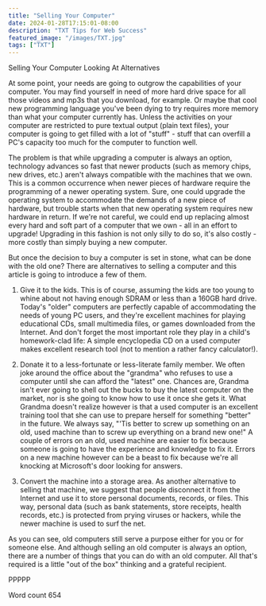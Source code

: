 ```yaml
---
title: "Selling Your Computer"
date: 2024-01-28T17:15:01-08:00
description: "TXT Tips for Web Success"
featured_image: "/images/TXT.jpg"
tags: ["TXT"]
---
```


Selling Your Computer
Looking At Alternatives

At some point, your needs are going to outgrow the capabilities of your computer. You may find yourself in need of more hard drive space for all those videos and mp3s that you download, for example. Or maybe that cool new programming language you've been dying to try requires more memory than what your computer currently has. Unless the activities on your computer are restricted to pure textual output (plain text files), your computer is going to get filled with a lot of "stuff" - stuff that can overfill a PC's capacity too much for the computer to function well.

The problem is that while upgrading a computer is always an option, technology advances so fast that newer products (such as memory chips, new drives, etc.) aren't always compatible with the machines that we own. This is a common occurrence when newer pieces of hardware require the programming of a newer operating system. Sure, one could upgrade the operating system to accommodate the demands of a new piece of hardware, but trouble starts when that new operating system requires new hardware in return. If we're not careful, we could end up replacing almost every hard and soft part of a computer that we own - all in an effort to upgrade! Upgrading in this fashion is not only silly to do so, it's also costly - more costly than simply buying a new computer. 

But once the decision to buy a computer is set in stone, what can be done with the old one? There are alternatives to selling a computer and this article is going to introduce a few of them.

1. Give it to the kids. This is of course, assuming the kids are too young to whine about not having enough SDRAM or less than a 160GB hard drive. Today's "older" computers are perfectly capable of accommodating the needs of young PC users, and they're excellent machines for playing educational CDs, small multimedia files, or games downloaded from the Internet. And don't forget the most important role they play in a child's homework-clad life: A simple encyclopedia CD on a used computer makes excellent research tool (not to mention a rather fancy calculator!). 

2. Donate it to a less-fortunate or less-literate family member. We often joke around the office about the "grandma" who refuses to use a computer until she can afford the "latest" one. Chances are, Grandma isn't ever going to shell out the bucks to buy the latest computer on the market, nor is she going to know how to use it once she gets it. What Grandma doesn't realize however is that a used computer is an excellent training tool that she can use to prepare herself for something "better" in the future. We always say, "'Tis better to screw up something on an old, used machine than to screw up everything on a brand new one!" A couple of errors on an old, used machine are easier to fix because someone is going to have the experience and knowledge to fix it. Errors on a new machine however can be a beast to fix because we're all knocking at Microsoft's door looking for answers.

3. Convert the machine into a storage area. As another alternative to selling that machine, we suggest that people disconnect it from the Internet and use it to store personal documents, records, or files. This way, personal data (such as bank statements, store receipts, health records, etc.) is protected from prying viruses or hackers, while the newer machine is used to surf the net.

As you can see, old computers still serve a purpose either for you or for someone else. And although selling an old computer is always an option, there are a number of things that you can do with an old computer. All that's required is a little "out of the box" thinking and a grateful recipient.

PPPPP

Word count 654

